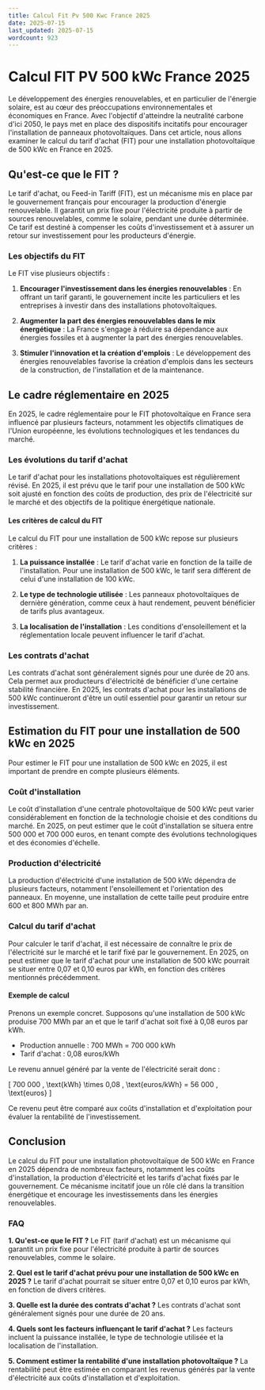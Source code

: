 ```yaml
---
title: Calcul Fit Pv 500 Kwc France 2025
date: 2025-07-15
last_updated: 2025-07-15
wordcount: 923
---
```


# Calcul FIT PV 500 kWc France 2025

Le développement des énergies renouvelables, et en particulier de l'énergie solaire, est au cœur des préoccupations environnementales et économiques en France. Avec l'objectif d'atteindre la neutralité carbone d'ici 2050, le pays met en place des dispositifs incitatifs pour encourager l'installation de panneaux photovoltaïques. Dans cet article, nous allons examiner le calcul du tarif d'achat (FIT) pour une installation photovoltaïque de 500 kWc en France en 2025.

## Qu'est-ce que le FIT ?

Le tarif d'achat, ou Feed-in Tariff (FIT), est un mécanisme mis en place par le gouvernement français pour encourager la production d'énergie renouvelable. Il garantit un prix fixe pour l'électricité produite à partir de sources renouvelables, comme le solaire, pendant une durée déterminée. Ce tarif est destiné à compenser les coûts d'investissement et à assurer un retour sur investissement pour les producteurs d'énergie.

### Les objectifs du FIT

Le FIT vise plusieurs objectifs :

1. **Encourager l'investissement dans les énergies renouvelables** : En offrant un tarif garanti, le gouvernement incite les particuliers et les entreprises à investir dans des installations photovoltaïques.
  
2. **Augmenter la part des énergies renouvelables dans le mix énergétique** : La France s'engage à réduire sa dépendance aux énergies fossiles et à augmenter la part des énergies renouvelables.

3. **Stimuler l'innovation et la création d'emplois** : Le développement des énergies renouvelables favorise la création d'emplois dans les secteurs de la construction, de l'installation et de la maintenance.

## Le cadre réglementaire en 2025

En 2025, le cadre réglementaire pour le FIT photovoltaïque en France sera influencé par plusieurs facteurs, notamment les objectifs climatiques de l'Union européenne, les évolutions technologiques et les tendances du marché.

### Les évolutions du tarif d'achat

Le tarif d'achat pour les installations photovoltaïques est régulièrement révisé. En 2025, il est prévu que le tarif pour une installation de 500 kWc soit ajusté en fonction des coûts de production, des prix de l'électricité sur le marché et des objectifs de la politique énergétique nationale.

#### Les critères de calcul du FIT

Le calcul du FIT pour une installation de 500 kWc repose sur plusieurs critères :

1. **La puissance installée** : Le tarif d'achat varie en fonction de la taille de l'installation. Pour une installation de 500 kWc, le tarif sera différent de celui d'une installation de 100 kWc.

2. **Le type de technologie utilisée** : Les panneaux photovoltaïques de dernière génération, comme ceux à haut rendement, peuvent bénéficier de tarifs plus avantageux.

3. **La localisation de l'installation** : Les conditions d'ensoleillement et la réglementation locale peuvent influencer le tarif d'achat.

### Les contrats d'achat

Les contrats d'achat sont généralement signés pour une durée de 20 ans. Cela permet aux producteurs d'électricité de bénéficier d'une certaine stabilité financière. En 2025, les contrats d'achat pour les installations de 500 kWc continueront d'être un outil essentiel pour garantir un retour sur investissement.

## Estimation du FIT pour une installation de 500 kWc en 2025

Pour estimer le FIT pour une installation de 500 kWc en 2025, il est important de prendre en compte plusieurs éléments.

### Coût d'installation

Le coût d'installation d'une centrale photovoltaïque de 500 kWc peut varier considérablement en fonction de la technologie choisie et des conditions du marché. En 2025, on peut estimer que le coût d'installation se situera entre 500 000 et 700 000 euros, en tenant compte des évolutions technologiques et des économies d'échelle.

### Production d'électricité

La production d'électricité d'une installation de 500 kWc dépendra de plusieurs facteurs, notamment l'ensoleillement et l'orientation des panneaux. En moyenne, une installation de cette taille peut produire entre 600 et 800 MWh par an.

### Calcul du tarif d'achat

Pour calculer le tarif d'achat, il est nécessaire de connaître le prix de l'électricité sur le marché et le tarif fixé par le gouvernement. En 2025, on peut estimer que le tarif d'achat pour une installation de 500 kWc pourrait se situer entre 0,07 et 0,10 euros par kWh, en fonction des critères mentionnés précédemment.

#### Exemple de calcul

Prenons un exemple concret. Supposons qu'une installation de 500 kWc produise 700 MWh par an et que le tarif d'achat soit fixé à 0,08 euros par kWh.

- Production annuelle : 700 MWh = 700 000 kWh
- Tarif d'achat : 0,08 euros/kWh

Le revenu annuel généré par la vente de l'électricité serait donc :

\[ 700 000 \, \text{kWh} \times 0,08 \, \text{euros/kWh} = 56 000 \, \text{euros} \]

Ce revenu peut être comparé aux coûts d'installation et d'exploitation pour évaluer la rentabilité de l'investissement.

## Conclusion

Le calcul du FIT pour une installation photovoltaïque de 500 kWc en France en 2025 dépendra de nombreux facteurs, notamment les coûts d'installation, la production d'électricité et les tarifs d'achat fixés par le gouvernement. Ce mécanisme incitatif joue un rôle clé dans la transition énergétique et encourage les investissements dans les énergies renouvelables.

### FAQ

**1. Qu'est-ce que le FIT ?**
Le FIT (tarif d'achat) est un mécanisme qui garantit un prix fixe pour l'électricité produite à partir de sources renouvelables, comme le solaire.

**2. Quel est le tarif d'achat prévu pour une installation de 500 kWc en 2025 ?**
Le tarif d'achat pourrait se situer entre 0,07 et 0,10 euros par kWh, en fonction de divers critères.

**3. Quelle est la durée des contrats d'achat ?**
Les contrats d'achat sont généralement signés pour une durée de 20 ans.

**4. Quels sont les facteurs influençant le tarif d'achat ?**
Les facteurs incluent la puissance installée, le type de technologie utilisée et la localisation de l'installation.

**5. Comment estimer la rentabilité d'une installation photovoltaïque ?**
La rentabilité peut être estimée en comparant les revenus générés par la vente d'électricité aux coûts d'installation et d'exploitation.